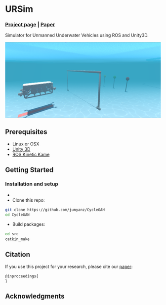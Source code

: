 <!-- <img src='docs/assets/unity_scene.png' align="right" width=200> -->
# URSim
### [Project page](https://srmauvsoftware.github.io/ursim/) |   [Paper]()

Simulator for Unmanned Underwater Vehicles using ROS and Unity3D.

<img src="docs/assets/unity_scene.png" width="1000px"/>

## Prerequisites
- Linux or OSX
- [Unity 3D](https://unity.com/)
- [ROS Kinetic Kame](http://wiki.ros.org/kinetic#Installation)

## Getting Started
### Installation and setup
- 
- Clone this repo:
```bash
git clone https://github.com/junyanz/CycleGAN
cd CycleGAN
```

- Build packages:
```bash
cd src
catkin_make
```

## Citation
If you use this project for your research, please cite our [paper](https://srmauvsoftware.github.io/ursim/):

```
@inproceedings{
}

```


## Acknowledgments

